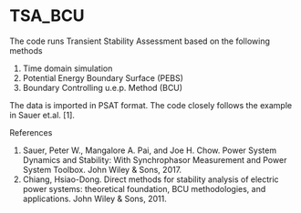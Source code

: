 # TSA_BCU
The code runs Transient Stability Assessment based on the following methods
1. Time domain simulation
2. Potential Energy Boundary Surface (PEBS)
3. Boundary Controlling u.e.p. Method (BCU)

The data is imported in PSAT format. The code closely follows the example in Sauer et.al. [1].

References
1. Sauer, Peter W., Mangalore A. Pai, and Joe H. Chow. Power System Dynamics and Stability: With Synchrophasor Measurement and Power System Toolbox. John Wiley & Sons, 2017.
2. Chiang, Hsiao-Dong. Direct methods for stability analysis of electric power systems: theoretical foundation, BCU methodologies, and applications. John Wiley & Sons, 2011.
